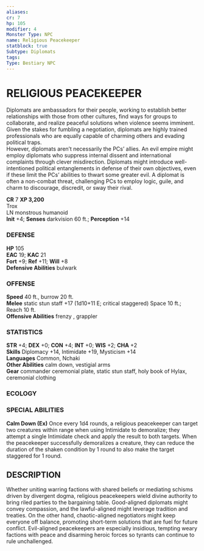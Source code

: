 ```yaml
---
aliases: 
cr: 7
hp: 105
modifier: 4
Monster Type: NPC
name: Religious Peacekeeper
statblock: true
Subtype: Diplomats
tags: 
Type: Bestiary NPC
---
```

# RELIGIOUS PEACEKEEPER
Diplomats are ambassadors for their people, working to establish better relationships with those from other cultures, find ways for groups to collaborate, and realize peaceful solutions when violence seems imminent. Given the stakes for fumbling a negotiation, diplomats are highly trained professionals who are equally capable of charming others and evading political traps.  
However, diplomats aren’t necessarily the PCs’ allies. An evil empire might employ diplomats who suppress internal dissent and international complaints through clever misdirection. Diplomats might introduce well-intentioned political entanglements in defense of their own objectives, even if these limit the PCs’ abilities to thwart some greater evil. A diplomat is often a non-combat threat, challenging PCs to employ logic, guile, and charm to discourage, discredit, or sway their rival.

**CR** 7
**XP 3,200**  
Trox  
LN monstrous humanoid  
**Init** +4; **Senses** darkvision 60 ft.; **Perception** +14  

### DEFENSE

**HP** 105  
**EAC** 19; **KAC** 21  
**Fort** +9; **Ref** +11; **Will** +8  
**Defensive Abilities** bulwark  

### OFFENSE

**Speed** 40 ft., burrow 20 ft.  
**Melee** static stun staff +17 (1d10+11 E; critical staggered) Space 10 ft.; Reach 10 ft.  
**Offensive Abilities** frenzy , grappler

### STATISTICS

**STR** +4; **DEX** +0; **CON** +4; **INT** +0; **WIS** +2; **CHA** +2  
**Skills** Diplomacy +14, Intimidate +19, Mysticism +14  
**Languages** Common, Nchaki  
**Other Abilities** calm down, vestigial arms  
**Gear** commander ceremonial plate, static stun staff, holy book of Hylax, ceremonial clothing

### ECOLOGY

### SPECIAL ABILITIES

**Calm Down (Ex)** Once every 1d4 rounds, a religious peacekeeper can target two creatures within range when using Intimidate to demoralize; they attempt a single Intimidate check and apply the result to both targets. When the peacekeeper successfully demoralizes a creature, they can reduce the duration of the shaken condition by 1 round to also make the target staggered for 1 round.

## DESCRIPTION

Whether uniting warring factions with shared beliefs or mediating schisms driven by divergent dogma, religious peacekeepers wield divine authority to bring riled parties to the bargaining table. Good-aligned diplomats might convey compassion, and the lawful-aligned might leverage tradition and treaties. On the other hand, chaotic-aligned negotiators might keep everyone off balance, promoting short-term solutions that are fuel for future conflict. Evil-aligned peacekeepers are especially insidious, tempting weary factions with peace and disarming heroic forces so tyrants can continue to rule unchallenged.